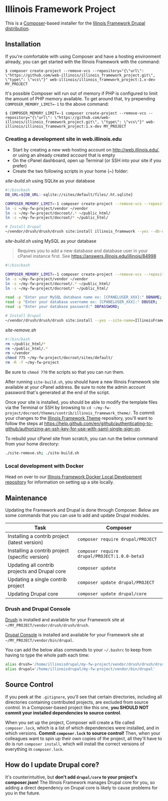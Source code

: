 # Illinois Framework Project

This is a [Composer](https://getcomposer.org/)-based installer for the [Illinois Framework Drupal distribution](https://github.com/web-illinois/illinois_framework_profile).

## Installation

If you're comfortable with using Composer and have a hosting environment already, you can get started with the Illinois Framework with the command:

```
$ composer create-project --remove-vcs --repository="{\"url\": \"https://github.com/web-illinois/illinois_framework_project.git\", \"type\": \"vcs\"}" web-illinois/illinois_framework_project:1.x-dev MY_PROJECT
```

It's possible Composer will run out of memory if PHP is configured to limit the amount of PHP memory available. To get around that, try prepending `COMPOSER_MEMORY_LIMIT=-1` to the above command:

```
$ COMPOSER_MEMORY_LIMIT=-1 composer create-project --remove-vcs --repository="{\"url\": \"https://github.com/web-illinois/illinois_framework_project.git\", \"type\": \"vcs\"}" web-illinois/illinois_framework_project:1.x-dev MY_PROJECT
```

### Creating a development site in web.illinois.edu

* Start by creating a new web hosting account on http://web.illinois.edu/, or using an already created account that is empty
* On the cPanel dashboard, open up Terminal (or SSH into your site if you prefer)
* Create the two following scripts in your home (~) folder:

_site-build.sh_ using SQLite as your database
```bash
#!/bin/bash
DB_URL=${DB_URL:-sqlite://sites/default/files/.ht.sqlite}

COMPOSER_MEMORY_LIMIT=-1 composer create-project --remove-vcs --repository="{\"url\": \"https://github.com/web-illinois/illinois_framework_project.git\", \"type\": \"vcs\"}" web-illinois/illinois_framework_project:1.x-dev my-fw-project
ln -s ~/my-fw-project/vendor ~/vendor
ln -s ~/my-fw-project/docroot/.* ~/public_html/
ln -s ~/my-fw-project/docroot/* ~/public_html/

# Install Drupal
~/vendor/drush/drush/drush site:install illinois_framework --yes --db-url=$DB_URL --site-name=IllinoisFramework
```
_site-build.sh_ using MySQL as your database
> Requires you to add a new database and database user in your cPanel instance first. See https://answers.illinois.edu/illinois/84998
```bash
#!/bin/bash

COMPOSER_MEMORY_LIMIT=-1 composer create-project --remove-vcs --repository="{\"url\": \"https://github.com/web-illinois/illinois_framework_project.git\", \"type\": \"vcs\"}" web-illinois/illinois_framework_project:1.x-dev my-fw-project
ln -s ~/my-fw-project/vendor ~/vendor
ln -s ~/my-fw-project/docroot/.* ~/public_html/
ln -s ~/my-fw-project/docroot/* ~/public_html/

read -p "Enter your MySQL database name ex: [CPANELUSER_XXX]:" DBNAME;
read -p "Enter your database username ex: [CPANELUSER_XXX]:" DBUSER;
read -p "Enter your database password:" DBPASSWORD;

# Install Drupal
~/vendor/drush/drush/drush site:install --yes --site-name=IllinoisFramework --db-url="mysql://$DBUSER:$DBPASSWORD@localhost/$DBNAME"

```

_site-remove.sh_
```bash
#!/bin/bash
rm ~/public_html/*
rm ~/public_html/.*
rm ~/vendor
chmod 775 ~/my-fw-project/docroot/sites/default/
rm -R -f ~/my-fw-project
```

Be sure to `chmod 770` the scripts so that you can run them.

After running `site-build.sh`, you should have a new Illinois Framework site available at your cPanel address. Be sure to note the admin account password that's generated at the end of the script.

Once your site is installed, you should be able to modify the template files via the Terminal or SSH by browsing to `cd ~/my-fw-project/docroot/themes/contrib/illinois_framework_theme/`. To commit your changes to the [Illinois Framework Theme](https://github.com/web-illinois/illinois_framework_theme) repository, you'll want to follow the steps at https://help.github.com/en/github/authenticating-to-github/authorizing-an-ssh-key-for-use-with-saml-single-sign-on.

To rebuild your cPanel site from scratch, you can run the below command from your home directory:

```bash
./site-remove.sh; ./site-build.sh
```

### Local development with Docker

Head on over to our [Illinois Framework Docker Local Development repository](https://github.com/web-illinois/illinois_framework_localdev) for information on setting up a site locally.


## Maintenance

Updating the Framework and Drupal is done through Composer. Below are some commands that you can use to add and update Drupal modules.

| Task                                            | Composer                                          |
|-------------------------------------------------|---------------------------------------------------|
| Installing a contrib project (latest version)   | ```composer require drupal/PROJECT```             |
| Installing a contrib project (specific version) | ```composer require drupal/PROJECT:1.0.0-beta3``` |
| Updating all contrib projects and Drupal core   | ```composer update```                             |
| Updating a single contrib project               | ```composer update drupal/PROJECT```              |
| Updating Drupal core                            | ```composer update drupal/core```                 |

### Drush and Drupal Console

[Drush](https://www.drush.org/) is installed and available for your Framework site at `~/MY_PROJECT/vendor/drush/drush/drush`.

[Drupal Console](https://drupalconsole.com/docs/en/about/what-is-the-drupal-console) is installed and available for your Framework site at `~/MY_PROJECT/vendor/bin/drupal`.

You can add the below alias commands to your `~/.bashrc` to keep from having to type the whole path each time:

```bash
alias drush='/home/illinoisdrupal/my-fw-project/vendor/drush/drush/drush'
alias drupal='/home/illinoisdrupal/my-fw-project/vendor/bin/drupal'
```

## Source Control
If you peek at the ```.gitignore```, you'll see that certain directories, including all directories containing contributed projects, are excluded from source control. In a Composer-based project like this one, **you SHOULD NOT commit your installed dependencies to source control**.

When you set up the project, Composer will create a file called ```composer.lock```, which is a list of which dependencies were installed, and in which versions. **Commit ```composer.lock``` to source control!** Then, when your colleagues want to spin up their own copies of the project, all they'll have to do is run ```composer install```, which will install the correct versions of everything in ```composer.lock```.

## How do I update Drupal core?
It's counterintuitive, but **don't add `drupal/core` to your project's composer.json!** The Illinois Framework manages Drupal core for you, so adding a direct dependency on Drupal core is likely to cause problems for you in the future.
